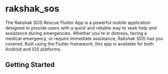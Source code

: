 # rakshak_sos

The Rakshak SOS Rescue Flutter App is a powerful mobile application designed to provide users with a quick and reliable way to seek help and assistance during emergencies. Whether you're in distress, facing a medical emergency, or require immediate assistance, Rakshak SOS has you covered. Built using the Flutter framework, this app is available for both Android and iOS platforms.

## Getting Started


